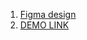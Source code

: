 1. [Figma design](https://www.figma.com/file/Ujp7bCFuvuJlkn8TSbQPSZ/%E2%84%9611-(kickstarter)?node-id=0%3A1)
2. [DEMO LINK](https://vlad-tuzenko.github.io/lp_kickstarter/)
